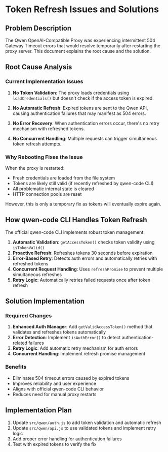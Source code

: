 # Token Refresh Issues and Solutions

## Problem Description

The Qwen OpenAI-Compatible Proxy was experiencing intermittent 504 Gateway Timeout errors that would resolve temporarily after restarting the proxy server. This document explains the root cause and the solution.

## Root Cause Analysis

### Current Implementation Issues

1. **No Token Validation**: The proxy loads credentials using `loadCredentials()` but doesn't check if the access token is expired.

2. **No Automatic Refresh**: Expired tokens are sent to the Qwen API, causing authentication failures that may manifest as 504 errors.

3. **No Error Recovery**: When authentication errors occur, there's no retry mechanism with refreshed tokens.

4. **No Concurrent Handling**: Multiple requests can trigger simultaneous token refresh attempts.

### Why Rebooting Fixes the Issue

When the proxy is restarted:
- Fresh credentials are loaded from the file system
- Tokens are likely still valid (if recently refreshed by qwen-code CLI)
- All problematic internal state is cleared
- HTTP connection pools are reset

However, this is only a temporary fix as tokens will eventually expire again.

## How qwen-code CLI Handles Token Refresh

The official qwen-code CLI implements robust token management:

1. **Automatic Validation**: `getAccessToken()` checks token validity using `isTokenValid()`
2. **Proactive Refresh**: Refreshes tokens 30 seconds before expiration
3. **Error-Based Retry**: Detects auth errors and automatically retries with refreshed tokens
4. **Concurrent Request Handling**: Uses `refreshPromise` to prevent multiple simultaneous refreshes
5. **Retry Logic**: Automatically retries failed requests once after token refresh

## Solution Implementation

### Required Changes

1. **Enhanced Auth Manager**: Add `getValidAccessToken()` method that validates and refreshes tokens automatically
2. **Error Detection**: Implement `isAuthError()` to detect authentication-related failures
3. **Retry Logic**: Add automatic retry mechanism for auth errors
4. **Concurrent Handling**: Implement refresh promise management

### Benefits

- Eliminates 504 timeout errors caused by expired tokens
- Improves reliability and user experience
- Aligns with official qwen-code CLI behavior
- Reduces need for manual proxy restarts

## Implementation Plan

1. Update `src/qwen/auth.js` to add token validation and automatic refresh
2. Update `src/qwen/api.js` to use validated tokens and implement retry logic
3. Add proper error handling for authentication failures
4. Test with expired tokens to verify the fix